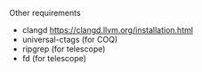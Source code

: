 Other requirements
- clangd https://clangd.llvm.org/installation.html
- universal-ctags (for COQ)
- ripgrep (for telescope)
- fd (for telescope)
